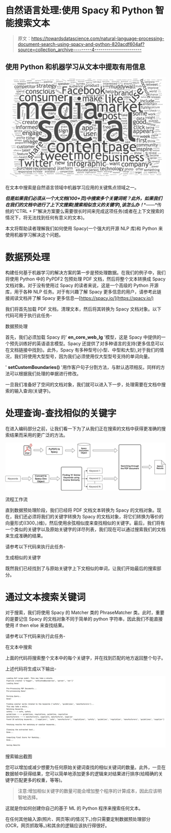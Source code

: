 # 自然语言处理:使用 Spacy 和 Python 智能搜索文本

> 原文：<https://towardsdatascience.com/natural-language-processing-document-search-using-spacy-and-python-820acdf604af?source=collection_archive---------4----------------------->

## 使用 Python 和机器学习从文本中提取有用信息

![](img/5dbbacd3f6c888fa044889ad1f29d9f2.png)

在文本中搜索是自然语言领域中机器学习应用的关键焦点领域之一。

***但是如果我们必须从一个大文档(100+页)中搜索多个关键词呢？此外，如果我们在我们的文档中进行了上下文搜索(搜索相似含义的关键字),该怎么办！****——*传统的“CTRL + F”解决方案要么需要很长时间来完成这项任务(或者在上下文搜索的情况下，将无法找到任何有意义的文本)。

本文将帮助读者理解我们如何使用 Spacy(一个强大的开源 NLP 库)和 Python 来使用机器学习解决这个问题。

# 数据预处理

构建任何基于机器学习的解决方案的第一步是预处理数据。在我们的例子中，我们将使用 Python 中的 PyPDF2 包预处理 PDF 文档，然后将整个文本转换成 Spacy 文档对象。对于没有使用过 Spacy 的读者来说，这是一个高级的 Python 开源库，用于各种 NLP 任务。对于有兴趣了解 Spacy 更多信息的用户，请参考此链接阅读文档并了解 Spacy 更多信息—[https://spacy.io/](https://spacy.io/)

我们将首先加载 PDF 文档，清理文本，然后将其转换为 Spacy 文档对象。以下代码可用于执行此任务-

数据预处理

首先，我们必须加载 Spacy 的' **en_core_web_lg** '模型，这是 Spacy 中提供的一个预先训练好的英语语言模型。Spacy 还提供了对多种语言的支持(更多信息可以在文档链接中找到)。此外，Spacy 有多种型号(小型、中型和大型),对于我们的情况，我们将使用大型型号，因为我们必须使用仅大型型号支持的单词向量。

' **setCustomBoundaries()** '用作客户句子分割方法，与默认选项相反。同样的方法可以根据我们处理的单据进行修改。

一旦我们准备好了空间的文档对象，我们就可以进入下一步，处理需要在文档中搜索的输入查询(关键字)。

# 处理查询-查找相似的关键字

在进入编码部分之前，让我们看一下为了从我们正在搜索的文档中获得更准确的搜索结果而采用的更广泛的方法。

![](img/4bc84fc9b38fa70605667bed9f51546c.png)

流程工作流

直到数据预处理阶段，我们已经将 PDF 文档文本转换为 Spacy 的文档对象。现在，我们还必须将我们的关键字转换为 Spacy 的文档对象，将它们转换为等价的向量形式((300，)维)，然后使用余弦相似度来查找相似的关键字。最后，我们将有一个类似的关键字以及原始关键字的详尽列表，我们现在可以通过搜索我们的文档来生成准确的结果。

请参考以下代码来执行此任务-

生成相似的关键字

既然我们已经找到了与原始关键字上下文相似的单词，让我们开始最后的搜索部分。

# **通过文本搜索关键词**

对于搜索，我们将使用 Spacy 的 Matcher 类的 PhraseMatcher 类。此时，重要的是要记住 Spacy 的文档对象不同于简单的 python 字符串，因此我们不能直接使用 if then else 来查找结果。

请参考以下代码来执行此任务-

在文本中搜索

上面的代码将搜索整个文本中的每个关键字，并在找到匹配的地方返回整个句子。

上述代码将生成以下输出-

![](img/1f8fd8a0f486be12e657d8f11a0709a9.png)

搜索输出截图

您可以增加或减少想要为任何原始关键词查找的相似关键词的数量。此外，一旦在数据帧中获得结果，您可以简单地添加更多的逻辑来对结果进行排序(给精确的关键字匹配更多的权重，等等)。

> 注意:增加相似关键字的数量可能会增加整个程序的计算成本，因此应该明智地选择。

这就是你如何创建你自己的基于 ML 的 Python 程序来搜索任何文本。

在任何其他输入源(照片、网页等)的情况下。)你只需要定制数据预处理部分(OCR，网页抓取等。)和其余的逻辑应该执行得很好。